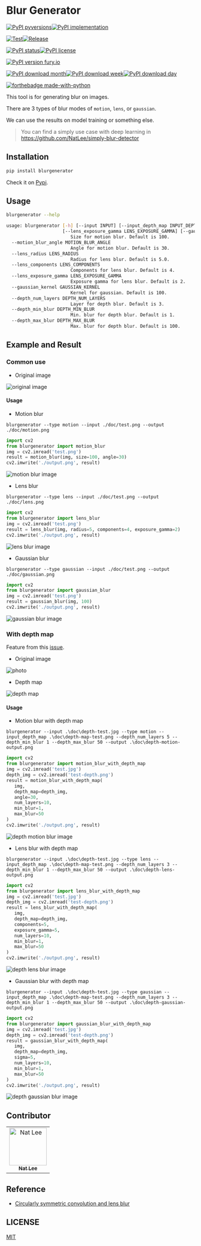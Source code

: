 # Blur Generator

[![PyPI pyversions](https://img.shields.io/pypi/pyversions/BlurGenerator.svg)](https://pypi.python.org/pypi/BlurGenerator/)[![PyPI implementation](https://img.shields.io/pypi/implementation/BlurGenerator.svg)](https://pypi.python.org/pypi/BlurGenerator/)

[![Test](https://github.com/NatLee/Blur-Generator/actions/workflows/test.yml/badge.svg)](https://github.com/NatLee/Blur-Generator/actions/workflows/test.yml)[![Release](https://github.com/NatLee/Blur-Generator/actions/workflows/release.yml/badge.svg)](https://github.com/NatLee/Blur-Generator/actions/workflows/release.yml)

[![PyPI status](https://img.shields.io/pypi/status/BlurGenerator.svg)](https://pypi.python.org/pypi/BlurGenerator/)[![PyPI license](https://img.shields.io/pypi/l/BlurGenerator.svg)](https://pypi.python.org/pypi/BlurGenerator/)

[![PyPI version fury.io](https://badge.fury.io/py/BlurGenerator.svg)](https://pypi.python.org/pypi/BlurGenerator/)

[![PyPI download month](https://img.shields.io/pypi/dm/BlurGenerator.svg)](https://pypi.python.org/pypi/BlurGenerator/)[![PyPI download week](https://img.shields.io/pypi/dw/BlurGenerator.svg)](https://pypi.python.org/pypi/BlurGenerator/)[![PyPI download day](https://img.shields.io/pypi/dd/BlurGenerator.svg)](https://pypi.python.org/pypi/BlurGenerator/)

[![forthebadge made-with-python](http://ForTheBadge.com/images/badges/made-with-python.svg)](https://www.python.org/)

This tool is for generating blur on images.

There are 3 types of blur modes of `motion`, `lens`, or `gaussian`.

We can use the results on model training or something else.

> You can find a simply use case with deep learning in https://github.com/NatLee/simply-blur-detector

## Installation

```bash
pip install blurgenerator
```

Check it on [Pypi](https://pypi.org/project/BlurGenerator/).

## Usage

```bash
blurgenerator --help
```

```bash
usage: blurgenerator [-h] [--input INPUT] [--input_depth_map INPUT_DEPTH_MAP] [--output OUTPUT] [--type TYPE] [--motion_blur_size MOTION_BLUR_SIZE] [--motion_blur_angle MOTION_BLUR_ANGLE] [--lens_radius LENS_RADIUS] [--lens_components LENS_COMPONENTS]
                     [--lens_exposure_gamma LENS_EXPOSURE_GAMMA] [--gaussian_kernel GAUSSIAN_KERNEL] [--depth_num_layers DEPTH_NUM_LAYERS] [--depth_min_blur DEPTH_MIN_BLUR] [--depth_max_blur DEPTH_MAX_BLUR]
                        Size for motion blur. Default is 100.
  --motion_blur_angle MOTION_BLUR_ANGLE
                        Angle for motion blur. Default is 30.
  --lens_radius LENS_RADIUS
                        Radius for lens blur. Default is 5.0.
  --lens_components LENS_COMPONENTS
                        Components for lens blur. Default is 4.
  --lens_exposure_gamma LENS_EXPOSURE_GAMMA
                        Exposure gamma for lens blur. Default is 2.
  --gaussian_kernel GAUSSIAN_KERNEL
                        Kernel for gaussian. Default is 100.
  --depth_num_layers DEPTH_NUM_LAYERS
                        Layer for depth blur. Default is 3.
  --depth_min_blur DEPTH_MIN_BLUR
                        Min. blur for depth blur. Default is 1.
  --depth_max_blur DEPTH_MAX_BLUR
                        Max. blur for depth blur. Default is 100.
```

## Example and Result

### Common use

- Original image

![original image](https://github.com/NatLee/Blur-Generator/raw/main/doc/test.png)

#### Usage

- Motion blur

`blurgenerator --type motion --input ./doc/test.png --output ./doc/motion.png`

```python
import cv2
from blurgenerator import motion_blur
img = cv2.imread('test.png')
result = motion_blur(img, size=100, angle=30)
cv2.imwrite('./output.png', result)
```

![motion blur image](https://github.com/NatLee/Blur-Generator/raw/main/doc/motion.png)

- Lens blur

`blurgenerator --type lens --input ./doc/test.png --output ./doc/lens.png`

```python
import cv2
from blurgenerator import lens_blur
img = cv2.imread('test.png')
result = lens_blur(img, radius=5, components=4, exposure_gamma=2)
cv2.imwrite('./output.png', result)
```

![lens blur image](https://github.com/NatLee/Blur-Generator/raw/main/doc/lens.png)

- Gaussian blur

`blurgenerator --type gaussian --input ./doc/test.png --output ./doc/gaussian.png`

```python
import cv2
from blurgenerator import gaussian_blur
img = cv2.imread('test.png')
result = gaussian_blur(img, 100)
cv2.imwrite('./output.png', result)
```

![gaussian blur image](https://github.com/NatLee/Blur-Generator/raw/main/doc/gaussian.png)

### With depth map

Feature from this [issue](https://github.com/NatLee/Blur-Generator/issues/1).

- Original image

![photo](https://github.com/NatLee/Blur-Generator/raw/main/doc/depth-test.jpg)

- Depth map

![depth map](https://github.com/NatLee/Blur-Generator/raw/main/doc/depth-map-test.png)

#### Usage

- Motion blur with depth map

`blurgenerator --input .\doc\depth-test.jpg --type motion --input_depth_map .\doc\depth-map-test.png --depth_num_layers 5 --depth_min_blur 1 --depth_max_blur 50 --output .\doc\depth-motion-output.png`

```python
import cv2
from blurgenerator import motion_blur_with_depth_map
img = cv2.imread('test.jpg')
depth_img = cv2.imread('test-depth.png')
result = motion_blur_with_depth_map(
   img,
   depth_map=depth_img,
   angle=30,
   num_layers=10,
   min_blur=1,
   max_blur=50
)
cv2.imwrite('./output.png', result)
```

![depth motion blur image](https://github.com/NatLee/Blur-Generator/raw/main/doc/depth-motion-output.png)

- Lens blur with depth map

`blurgenerator --input .\doc\depth-test.jpg --type lens --input_depth_map .\doc\depth-map-test.png --depth_num_layers 3 --depth_min_blur 1 --depth_max_blur 50 --output .\doc\depth-lens-output.png`

```python
import cv2
from blurgenerator import lens_blur_with_depth_map
img = cv2.imread('test.jpg')
depth_img = cv2.imread('test-depth.png')
result = lens_blur_with_depth_map(
   img,
   depth_map=depth_img,
   components=5,
   exposure_gamma=5,
   num_layers=10,
   min_blur=1,
   max_blur=50
)
cv2.imwrite('./output.png', result)
```

![depth lens blur image](https://github.com/NatLee/Blur-Generator/raw/main/doc/depth-lens-output.png)

- Gaussian blur with depth map

`blurgenerator --input .\doc\depth-test.jpg --type gaussian --input_depth_map .\doc\depth-map-test.png --depth_num_layers 3 --depth_min_blur 1 --depth_max_blur 50 --output .\doc\depth-gaussian-output.png`

```python
import cv2
from blurgenerator import gaussian_blur_with_depth_map
img = cv2.imread('test.jpg')
depth_img = cv2.imread('test-depth.png')
result = gaussian_blur_with_depth_map(
   img,
   depth_map=depth_img,
   sigma=5,
   num_layers=10,
   min_blur=1,
   max_blur=50
)
cv2.imwrite('./output.png', result)
```

![depth gaussian blur image](https://github.com/NatLee/Blur-Generator/raw/main/doc/depth-gaussian-output.png)

## Contributor

<!-- ALL-CONTRIBUTORS-LIST:START - Do not remove or modify this section -->
<!-- prettier-ignore-start -->
<!-- markdownlint-disable -->
<table>
  <tbody>
    <tr>
      <td align="center"><a href="https://github.com/NatLee"><img src="https://avatars.githubusercontent.com/u/10178964?v=3?s=100" width="100px;" alt="Nat Lee"/><br /><sub><b>Nat Lee</b></sub></a></td>
    </tr>
  </tbody>
</table>

<!-- markdownlint-restore -->
<!-- prettier-ignore-end -->

<!-- ALL-CONTRIBUTORS-LIST:END -->

## Reference

- [Circularly symmetric convolution and lens blur](http://yehar.com/blog/?p=1495)


## LICENSE

[MIT](LICENSE)
